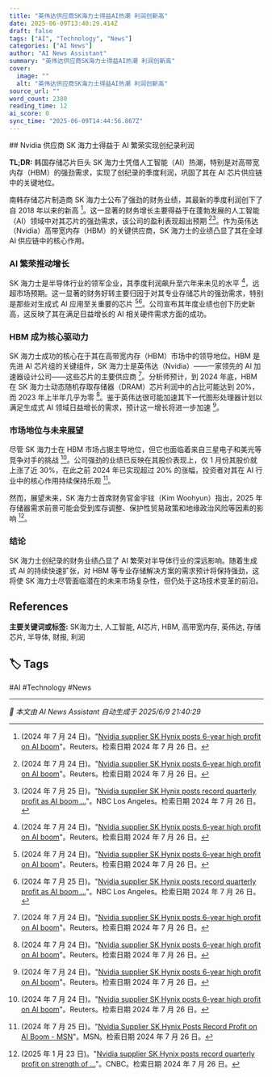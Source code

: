 ```yaml
---
title: "英伟达供应商SK海力士得益AI热潮 利润创新高"
date: 2025-06-09T13:40:29.414Z
draft: false
tags: ["AI", "Technology", "News"]
categories: ["AI News"]
author: "AI News Assistant"
summary: "英伟达供应商SK海力士得益AI热潮 利润创新高"
cover:
  image: ""
  alt: "英伟达供应商SK海力士得益AI热潮 利润创新高"
source_url: ""
word_count: 2380
reading_time: 12
ai_score: 0
sync_time: "2025-06-09T14:44:56.867Z"
---
```


<article>
## Nvidia 供应商 SK 海力士得益于 AI 繁荣实现创纪录利润

****TL;DR:**** 韩国存储芯片巨头 SK 海力士凭借人工智能（AI）热潮，特别是对高带宽内存（HBM）的强劲需求，实现了创纪录的季度利润，巩固了其在 AI 芯片供应链中的关键地位。

南韩存储芯片制造商 SK 海力士公布了强劲的财务业绩，其最新的季度利润创下了自 2018 年以来的新高 [^1]。这一显著的财务增长主要得益于在蓬勃发展的人工智能（AI）领域中对其芯片的强劲需求，该公司的盈利表现超出预期 [^1][^2]。作为英伟达（Nvidia）高带宽内存（HBM）的关键供应商，SK 海力士的业绩凸显了其在全球 AI 供应链中的核心作用。

### AI 繁荣推动增长

SK 海力士是半导体行业的领军企业，其季度利润飙升至六年来未见的水平 [^1]，远超市场预期。这一显著的财务好转主要归因于对其专业存储芯片的强劲需求，特别是那些对生成式 AI 应用至关重要的芯片 [^1][^2]。公司宣布其年度业绩也创下历史新高，这反映了其在满足日益增长的 AI 相关硬件需求方面的成功。

### HBM 成为核心驱动力

SK 海力士成功的核心在于其在高带宽内存（HBM）市场中的领导地位。HBM 是先进 AI 芯片组的关键组件，SK 海力士是英伟达（Nvidia）——一家领先的 AI 加速器设计公司——这些芯片的主要供应商 [^1]。分析师预计，到 2024 年底，HBM 在 SK 海力士动态随机存取存储器（DRAM）芯片利润中的占比可能达到 20%，而 2023 年上半年几乎为零 [^1]。鉴于英伟达很可能加速其下一代图形处理器计划以满足生成式 AI 领域日益增长的需求，预计这一增长将进一步加速 [^1]。

### 市场地位与未来展望

尽管 SK 海力士在 HBM 市场占据主导地位，但它也面临着来自三星电子和美光等竞争对手的挑战 [^1]。公司强劲的业绩已反映在其股价表现上，仅 1 月份其股价就上涨了近 30%，在此之前 2024 年已实现超过 20% 的涨幅，投资者对其在 AI 行业中的核心作用持续保持乐观 [^3]。

然而，展望未来，SK 海力士首席财务官金宇铉（Kim Woohyun）指出，2025 年存储器需求前景可能会受到库存调整、保护性贸易政策和地缘政治风险等因素的影响 [^5]。

### 结论

SK 海力士创纪录的财务业绩凸显了 AI 繁荣对半导体行业的深远影响。随着生成式 AI 的持续快速扩张，对 HBM 等专业存储解决方案的需求预计将保持强劲，这将使 SK 海力士尽管面临潜在的未来市场复杂性，但仍处于这场技术变革的前沿。

## References
[^1]: (2024 年 7 月 24 日)。"[Nvidia supplier SK Hynix posts 6-year high profit on AI boom](https://www.reuters.com/technology/nvidia-supplier-sk-hynixs-q2-profit-soars-ai-boom-2024-07-24/)"。Reuters。检索日期 2024 年 7 月 26 日。
[^2]: (2024 年 7 月 25 日)。"[Nvidia supplier SK Hynix posts record quarterly profit as AI boom ...](https://www.nbclosangeles.com/news/business/money-report/nvidia-supplier-sk-hynix-posts-record-quarterly-profit-beating-expectations/3543043/)"。NBC Los Angeles。检索日期 2024 年 7 月 26 日。
[^3]: (2024 年 7 月 25 日)。"[Nvidia Supplier SK Hynix Posts Record Profit on AI Boom - MSN](https://www.msn.com/en-us/money/companies/nvidia-supplier-sk-hynix-posts-record-profit-on-ai-boom/ar-AA1xGLQp)"。MSN。检索日期 2024 年 7 月 26 日。
[^4]: (2024 年 7 月 24 日)。"[Nvidia supplier SK Hynix posts 6-year high profit on AI boom](https://finance.yahoo.com/news/nvidia-supplier-sk-hynixs-q2-231333291.html)"。Yahoo Finance。检索日期 2024 年 7 月 26 日。
[^5]: (2025 年 1 月 23 日)。"[Nvidia supplier SK Hynix posts record quarterly profit on strength of ...](https://www.cnbc.com/2025/01/23/nvidia-supplier-sk-hynix-profit-revenue-jumps-on-ai-boom.html)"。CNBC。检索日期 2024 年 7 月 26 日。
</article>

**主要关键词或标签:** SK海力士, 人工智能, AI芯片, HBM, 高带宽内存, 英伟达, 存储芯片, 半导体, 财报, 利润

## 🏷️ Tags

#AI #Technology #News

---

*📰 本文由 AI News Assistant 自动生成于 2025/6/9 21:40:29*
